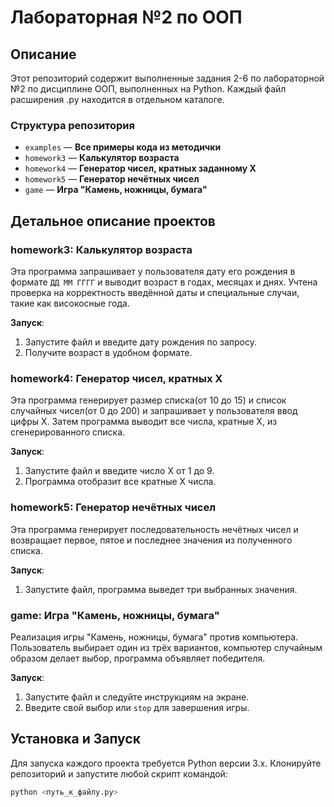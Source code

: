 # Лабораторная №2 по ООП

## Описание

Этот репозиторий содержит выполненные задания 2-6 по лабораторной №2 по дисциплине ООП, выполненных на Python. Каждый файл расширения .py находится в отдельном каталоге.

### Структура репозитория

- `examples` — **Все примеры кода из методички**
- `homework3` — **Калькулятор возраста**
- `homework4` — **Генератор чисел, кратных заданному X**
- `homework5` — **Генератор нечётных чисел**
- `game` — **Игра "Камень, ножницы, бумага"**

## Детальное описание проектов

### homework3: Калькулятор возраста

Эта программа запрашивает у пользователя дату его рождения в формате `ДД ММ ГГГГ` и выводит возраст в годах, месяцах и днях. Учтена проверка на корректность введённой даты и специальные случаи, такие как високосные года.

**Запуск**:
1. Запустите файл и введите дату рождения по запросу.
2. Получите возраст в удобном формате.

### homework4: Генератор чисел, кратных X

Эта программа генерирует размер списка(от 10 до 15) и список случайных чисел(от 0 до 200) и запрашивает у пользователя ввод цифры X. Затем программа выводит все числа, кратные X, из сгенерированного списка.

**Запуск**:
1. Запустите файл и введите число X от 1 до 9.
2. Программа отобразит все кратные X числа.

### homework5: Генератор нечётных чисел

Эта программа генерирует последовательность нечётных чисел и возвращает первое, пятое и последнее значения из полученного списка.

**Запуск**:
1. Запустите файл, программа выведет три выбранных значения.

### game: Игра "Камень, ножницы, бумага"

Реализация игры "Камень, ножницы, бумага" против компьютера. Пользователь выбирает один из трёх вариантов, компьютер случайным образом делает выбор, программа объявляет победителя.

**Запуск**:
1. Запустите файл и следуйте инструкциям на экране.
2. Введите свой выбор или `stop` для завершения игры.

## Установка и Запуск

Для запуска каждого проекта требуется Python версии 3.x. Клонируйте репозиторий и запустите любой скрипт командой:

```bash
python <путь_к_файлу.py>
